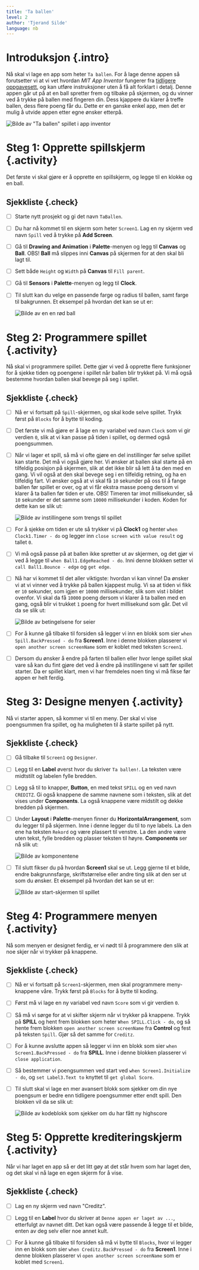 ```yaml
---
title: 'Ta ballen'
level: 2
author: 'Tjerand Silde'
language: nb
---
```



# Introduksjon {.intro}

Nå skal vi lage en app som heter `Ta ballen`. For å lage denne appen så
forutsetter vi at vi vet hvordan *MIT App Inventor* fungerer fra [tidligere
oppgavesett](http://kodeklubben.github.io/appinventor/introduksjon/introduksjon.html),
og kan utføre instruksjoner uten å få alt forklart i detalj. Denne appen går ut
på at en ball spretter frem og tilbake på skjermen, og du vinner ved å trykke på
ballen med fingeren din. Dess kjappere du klarer å treffe ballen, dess flere
poeng får du. Dette er en ganske enkel app, men det er mulig å utvide appen
etter egne ønsker etterpå.

![Bilde av "Ta ballen" spillet i app inventor](introduksjon.png)


# Steg 1: Opprette spillskjerm {.activity}

Det første vi skal gjøre er å opprette en spillskjerm, og legge til en klokke og
en ball.

## Sjekkliste {.check}

- [ ] Starte nytt prosjekt og gi det navn `TaBallen`.

- [ ] Du har nå kommet til en skjerm som heter `Screen1`. Lag en ny skjerm ved
  navn `Spill` ved å trykke på **Add Screen**.

- [ ] Gå til **Drawing and Animation** i **Palette**-menyen og legg til
  **Canvas** og **Ball**. OBS! **Ball** må slippes inni **Canvas** på skjermen
  for at den skal bli lagt til.

- [ ] Sett både `Height` og `Width` på **Canvas** til `Fill parent`.

- [ ] Gå til **Sensors** i **Palette**-menyen og legg til **Clock**.

- [ ] Til slutt kan du velge en passende farge og radius til ballen, samt farge
  til bakgrunnen. Et eksempel på hvordan det kan se ut er:

  ![Bilde av en en rød ball](spill.png)


# Steg 2: Programmere spillet {.activity}

Nå skal vi programmere spillet. Dette gjør vi ved å opprette flere funksjoner
for å sjekke tiden og poengene i spillet når ballen blir trykket på. Vi må også
bestemme hvordan ballen skal bevege på seg i spillet.

## Sjekkliste {.check}

- [ ] Nå er vi fortsatt på `Spill`-skjermen, og skal kode selve spillet. Trykk
  først på `Blocks` for å bytte til koding.

- [ ] Det første vi må gjøre er å lage en ny variabel ved navn `Clock` som vi
  gir verdien `0`, slik at vi kan passe på tiden i spillet, og dermed også
  poengsummen.

- [ ] Når vi lager et spill, så må vi ofte gjøre en del instillinger før selve
  spillet kan starte. Det må vi også gjøre her. Vi ønsker at ballen skal starte
  på en tilfeldig posisjon på skjermen, slik at det ikke blir så lett å ta den
  med en gang. Vi vil også at den skal bevege seg i en tilfeldig retning, og ha
  en tilfeldig fart. Vi ønsker også at vi skal få `10` sekunder på oss til å
  fange ballen før spillet er over, og at vi får ekstra masse poeng dersom vi
  klarer å ta ballen før tiden er ute. OBS! Timeren tar imot millisekunder, så
  `10` sekunder er det samme som `10000` millisekunder i koden. Koden for dette
  kan se slik ut:

  ![Bilde av instillingene som trengs til spillet](init.png)

- [ ] For å sjekke om tiden er ute så trykker vi på **Clock1** og henter `when
  Clock1.Timer - do` og legger inn `close screen with value result` og tallet
  `0`.

- [ ] Vi må også passe på at ballen ikke spretter ut av skjermen, og det gjør vi
  ved å legge til `when Ball1.EdgeReached - do`. Inni denne blokken setter vi
  `call Ball1.Bounce - edge` og `get edge`.

- [ ] Nå har vi kommet til det aller viktigste: hvordan vi kan vinne! Da ønsker
  vi at vi vinner ved å trykke på ballen kjappest mulig. Vi sa at tiden vi fikk
  er `10` sekunder, som igjen er `10000` millisekunder, slik som vist i bildet
  ovenfor. Vi skal da få `10000` poeng dersom vi klarer å ta ballen med en gang,
  også blir vi trukket `1` poeng for hvert millisekund som går. Det vil da se
  slik ut:

  ![Bilde av betingelsene for seier](victory.png)

- [ ] For å kunne gå tilbake til forsiden så legger vi inn en blokk som sier
  `when Spill.BackPressed - do` fra **Screen1**. Inne i denne blokken plasserer
  vi `open another screen screenName` som er koblet med teksten `Screen1`.

- [ ] Dersom du ønsker å endre på farten til ballen eller hvor lenge spillet
  skal vare så kan du fint gjøre det ved å endre på instillingene vi satt før
  spillet starter. Da er spillet klart, men vi har fremdeles noen ting vi må
  fikse før appen er helt ferdig.


# Steg 3: Designe menyen {.activity}

Nå vi starter appen, så kommer vi til en meny. Der skal vi vise poengsummen fra
spillet, og ha muligheten til å starte spillet på nytt.

## Sjekkliste {.check}

- [ ] Gå tilbake til `Screen1` og `Designer`.

- [ ] Legg til en **Label** øverst hvor du skriver `Ta ballen!`. La teksten være
      midtstilt og labelen fylle bredden.

- [ ] Legg så til to knapper, **Button**, en med tekst `SPILL` og en ved navn
  `CREDITZ`. Gi også knappene de samme navnene som i teksten, slik at det vises
  under **Components**. La også knappene være midstilt og dekke bredden på
  skjermen.

- [ ] Under **Layout** i **Palette**-menyen finner du **HorizontalArrangement**,
  som du legger til på skjermen. Inne i denne legger du til to nye labels. La
  den ene ha teksten `Rekord` og være plassert til venstre. La den andre være
  uten tekst, fylle bredden og plasser teksten til høyre. **Components** ser nå
  slik ut:

  ![Bilde av komponentene](components.png)

- [ ] Til slutt fikser du på hvordan **Screen1** skal se ut. Legg gjerne til et
  bilde, endre bakgrunnsfarge, skriftstørrelse eller andre ting slik at den ser
  ut som du ønsker. Et eksempel på hvordan det kan se ut er:

  ![Bilde av start-skjermen til spillet](screen.png)


# Steg 4: Programmere menyen {.activity}

Nå som menyen er designet ferdig, er vi nødt til å programmere den slik at noe
skjer når vi trykker på knappene.

## Sjekkliste {.check}

- [ ] Nå er vi fortsatt på `Screen1`-skjermen, men skal programmere
  meny-knappene våre. Trykk først på `Blocks` for å bytte til koding.

- [ ] Først må vi lage en ny variabel ved navn `Score` som vi gir verdien `0`.

- [ ] Så må vi sørge for at vi skifter skjerm når vi trykker på knappene. Trykk
  på **SPILL** og hent frem blokken som heter `When SPILL.Click - do`, og så
  hente frem blokken `open another screen screenName` fra **Control** og fest på
  teksten `Spill`. Gjør så det samme for `Creditz`.

- [ ] For å kunne avslutte appen så legger vi inn en blokk som sier `when
  Screen1.BackPressed - do` fra **SPILL**. Inne i denne blokken plasserer vi
  `close application`.

- [ ] Så bestemmer vi poengsummen ved start ved `when Screen1.Initialize - do`,
  og `set Label3.Text to` knyttet til `get global Score`.

- [ ] Til slutt skal vi lage en mer avansert blokk som sjekker om din nye
  poengsum er bedre enn tidligere poengsummer etter endt spill. Den blokken vil
  da se slik ut:

  ![Bilde av kodeblokk som sjekker om du har fått ny highscore](result.png)


# Steg 5: Opprette krediteringskjerm {.activity}

Når vi har laget en app så er det litt gøy at det står hvem som har laget den,
og det skal vi nå lage en egen skjerm for å vise.

## Sjekkliste {.check}

- [ ] Lag en ny skjerm ved navn "Creditz".

- [ ] Legg til en **Label** hvor du skriver at `Denne appen er laget av ...`,
  etterfulgt av navnet ditt. Det kan også være passende å legge til et bilde,
  enten av deg selv eller noe annet kult.

- [ ] For å kunne gå tilbake til forsiden så må vi bytte til `Blocks`, hvor vi
  legger inn en blokk som sier `when Creditz.BackPressed - do` fra **Screen1**.
  Inne i denne blokken plasserer vi `open another screen screenName` som er
  koblet med `Screen1`.
